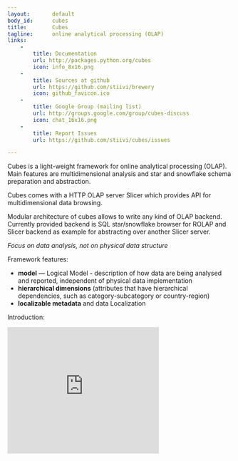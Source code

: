 ```yaml
---
layout:       default
body_id:      cubes
title:        Cubes
tagline:      online analytical processing (OLAP)
links:
    -
        title: Documentation
        url: http://packages.python.org/cubes
        icon: info_8x16.png
    -
        title: Sources at github
        url: https://github.com/stiivi/brewery
        icon: github_favicon.ico
    - 
        title: Google Group (mailing list)
        url: http://groups.google.com/group/cubes-discuss
        icon: chat_16x16.png
    -
        title: Report Issues
        url: https://github.com/stiivi/cubes/issues

---
```


Cubes is a light-weight framework for online analytical processing (OLAP). Main features are
multidimensional analysis and star and snowflake schema preparation and abstraction.

Cubes comes with a HTTP OLAP server Slicer which provides API for multidimensional data browsing.

Modular architecture of cubes allows to write any kind of OLAP backend. Currently provided backend is SQL
star/snowflake browser for ROLAP and Slicer backend as example for abstracting over another Slicer server.

_Focus on data analysis, not on physical data structure_

Framework features:

* **model** — Logical Model - description of how data are being analysed and reported, independent of physical data implementation
* **hierarchical dimensions** (attributes that have hierarchical dependencies, such as category-subcategory or country-region)
* **localizable metadata** and data Localization

Introduction:
<div>
<iframe src="http://www.slideshare.net/slideshow/embed_code/7781602?rel=0" width="340" height="284" frameborder="0" marginwidth="0" marginheight="0" scrolling="no">&nbsp;</iframe>
</div>
